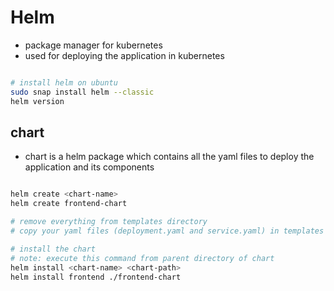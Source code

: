 # Helm
- package manager for kubernetes
- used for deploying the application in kubernetes
```bash

# install helm on ubuntu
sudo snap install helm --classic
helm version
```

## chart
- chart is a helm package which contains all the yaml files to deploy the application and its components
```bash

helm create <chart-name>
helm create frontend-chart

# remove everything from templates directory
# copy your yaml files (deployment.yaml and service.yaml) in templates directory

# install the chart
# note: execute this command from parent directory of chart
helm install <chart-name> <chart-path>
helm install frontend ./frontend-chart

```
